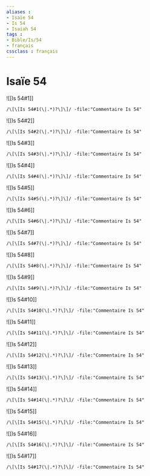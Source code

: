 ```yaml
---
aliases : 
- Isaïe 54
- Is 54
- Isaiah 54
tags : 
- Bible/Is/54
- français
cssclass : français
---
```


# Isaïe 54

![[Is 54#1]]

```query
/\[\[Is 54#1(\|.*)?\]\]/ -file:"Commentaire Is 54"
```

![[Is 54#2]]

```query
/\[\[Is 54#2(\|.*)?\]\]/ -file:"Commentaire Is 54"
```

![[Is 54#3]]

```query
/\[\[Is 54#3(\|.*)?\]\]/ -file:"Commentaire Is 54"
```

![[Is 54#4]]

```query
/\[\[Is 54#4(\|.*)?\]\]/ -file:"Commentaire Is 54"
```

![[Is 54#5]]

```query
/\[\[Is 54#5(\|.*)?\]\]/ -file:"Commentaire Is 54"
```

![[Is 54#6]]

```query
/\[\[Is 54#6(\|.*)?\]\]/ -file:"Commentaire Is 54"
```

![[Is 54#7]]

```query
/\[\[Is 54#7(\|.*)?\]\]/ -file:"Commentaire Is 54"
```

![[Is 54#8]]

```query
/\[\[Is 54#8(\|.*)?\]\]/ -file:"Commentaire Is 54"
```

![[Is 54#9]]

```query
/\[\[Is 54#9(\|.*)?\]\]/ -file:"Commentaire Is 54"
```

![[Is 54#10]]

```query
/\[\[Is 54#10(\|.*)?\]\]/ -file:"Commentaire Is 54"
```

![[Is 54#11]]

```query
/\[\[Is 54#11(\|.*)?\]\]/ -file:"Commentaire Is 54"
```

![[Is 54#12]]

```query
/\[\[Is 54#12(\|.*)?\]\]/ -file:"Commentaire Is 54"
```

![[Is 54#13]]

```query
/\[\[Is 54#13(\|.*)?\]\]/ -file:"Commentaire Is 54"
```

![[Is 54#14]]

```query
/\[\[Is 54#14(\|.*)?\]\]/ -file:"Commentaire Is 54"
```

![[Is 54#15]]

```query
/\[\[Is 54#15(\|.*)?\]\]/ -file:"Commentaire Is 54"
```

![[Is 54#16]]

```query
/\[\[Is 54#16(\|.*)?\]\]/ -file:"Commentaire Is 54"
```

![[Is 54#17]]

```query
/\[\[Is 54#17(\|.*)?\]\]/ -file:"Commentaire Is 54"
```

